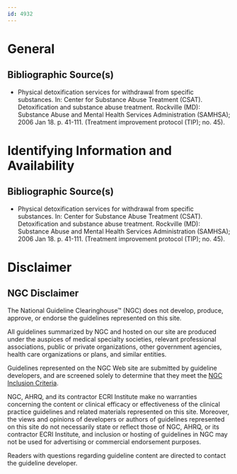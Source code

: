 ```yaml
---
id: 4932
---
```


# General

## Bibliographic Source(s)

- Physical detoxification services for withdrawal from specific substances. In: Center for Substance Abuse Treatment (CSAT). Detoxification and substance abuse treatment. Rockville (MD): Substance Abuse and Mental Health Services Administration (SAMHSA); 2006 Jan 18. p. 41-111. (Treatment improvement protocol (TIP); no. 45).

# Identifying Information and Availability

## Bibliographic Source(s)

- Physical detoxification services for withdrawal from specific substances. In: Center for Substance Abuse Treatment (CSAT). Detoxification and substance abuse treatment. Rockville (MD): Substance Abuse and Mental Health Services Administration (SAMHSA); 2006 Jan 18. p. 41-111. (Treatment improvement protocol (TIP); no. 45).

# Disclaimer

## NGC Disclaimer

The National Guideline Clearinghouse™ (NGC) does not develop, produce, approve, or endorse the guidelines represented on this site.

All guidelines summarized by NGC and hosted on our site are produced under the auspices of medical specialty societies, relevant professional associations, public or private organizations, other government agencies, health care organizations or plans, and similar entities.

Guidelines represented on the NGC Web site are submitted by guideline developers, and are screened solely to determine that they meet the [NGC Inclusion Criteria](/help-and-about/summaries/inclusion-criteria).

NGC, AHRQ, and its contractor ECRI Institute make no warranties concerning the content or clinical efficacy or effectiveness of the clinical practice guidelines and related materials represented on this site. Moreover, the views and opinions of developers or authors of guidelines represented on this site do not necessarily state or reflect those of NGC, AHRQ, or its contractor ECRI Institute, and inclusion or hosting of guidelines in NGC may not be used for advertising or commercial endorsement purposes.

Readers with questions regarding guideline content are directed to contact the guideline developer.

